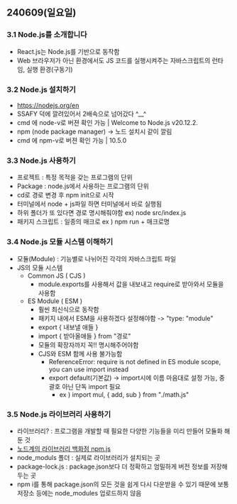 ## 240609(일요일)

### 3.1 Node.js를 소개합니다

- React.js는 Node.js를 기반으로 동작함
- Web 브라우저가 아닌 환경에서도 JS 코드를 실행시켜주는 자바스크립트의 런타임, 실행 환경(구동기)

### 3.2 Node.js 설치하기

- https://nodejs.org/en
- SSAFY 덕에 깔려있어서 2배속으로 넘어갔다 ^__^
- cmd 에 node-v로 버젼 확인 가능 | Welcome to Node.js v20.12.2.
- npm (node package manager) -> 노드 설치시 같이 깔림
- cmd 에 npm-v로 버젼 확인 가능 | 10.5.0

### 3.3 Node.js 사용하기

- 프로젝트 : 특정 목적을 갖는 프로그램의 단위
- Package : node.js에서 사용하는 프로그램의 단위
- cd로 경로 변경 후 npm init으로 시작
- 터미널에서 node + js파일 하면 터미널에서 바로 실행됨
- 하위 폴더가 또 있다면 경로 명시해줘야함 ex) node src/index.js
- 패키지 스크립트 : 일종의 매크로 ex ) npm run + 매크로명

### 3.4 Node.js  모듈 시스템 이해하기

- 모듈(Module) : 기능별로 나뉘어진 각각의 자바스크립트 파일
- JS의 모듈 시스템
  - Common JS ( CJS )
    - module.exports를 사용해서 값을 내보내고 require로 받아와서 모듈을 사용함
  - ES Module ( ESM )
    - 훨씬 최신식으로 동작함
    - 패키지 내에서 ESM을 사용하겠다 설정해야함 -> "type: "module"
    - export { 내보낼 애들 }
    - import { 받아올애들 } from "경로"
    - 모듈의 확장자까지 꼭!! 명시해주어야함
    - CJS와 ESM 함께 사용 불가능함
      - ReferenceError: require is not defined in ES module scope, you can use import instead
      - export default(기본값) -> import시에 이름 마음대로 설정 가능, 중괄호 아닌 단독 import 필요
        - ex ) import mul, { add, sub } from "./math.js"


### 3.5 Node.js 라이브러리 사용하기

- 라이브러리? : 프로그램을 개발할 때 필요한 다양한 기능들을 미리 만들어 모듈화 해둔 것
- [노드계의 라이브러리 백화점 npm.js](https://www.npmjs.com/)
- node_moduls 폴더 : 실제로 라이브러리가 설치되는 곳
- package-lock.js : package.json보다 더 정확하고 엄밀하게 버전 정보를 저장해두는 곳
- npm i를 통해 package.json의 모든 것을 쉽게 다시 다운받을 수 있기 때문에 보통 저장소 등에는 node_modules 업로드하지 않음